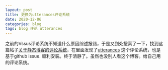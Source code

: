 ```yaml
---
layout: post
title: 更换为utterances评论系统
date: 2020-12-06
categories: blog 
tags: blog 评论 utterances
---
```


之前的Vssus评论系统不知道什么原因综述报错，于是又到处搜索了一下，找到这篇帖子[关于静态博客的评论系统](https://www.cnblogs.com/nodecat/p/13058292.html)，在里面发现了[utterances](https://utteranc.es/) 这个评论系统，也是基于github issue. 顺利安装。终于清静了。虽然也没别人看这个博客。给自己用的评论系统。


